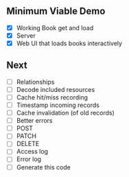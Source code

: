 ## Minimum Viable Demo
- [x] Working Book get and load
- [x] Server
- [x] Web UI that loads books interactively

## Next
- [ ] Relationships
- [ ] Decode included resources
- [ ] Cache hit/miss recording
- [ ] Timestamp incoming records
- [ ] Cache invalidation (of old records)
- [ ] Better errors
- [ ] POST
- [ ] PATCH
- [ ] DELETE
- [ ] Access log
- [ ] Error log
- [ ] Generate this code

